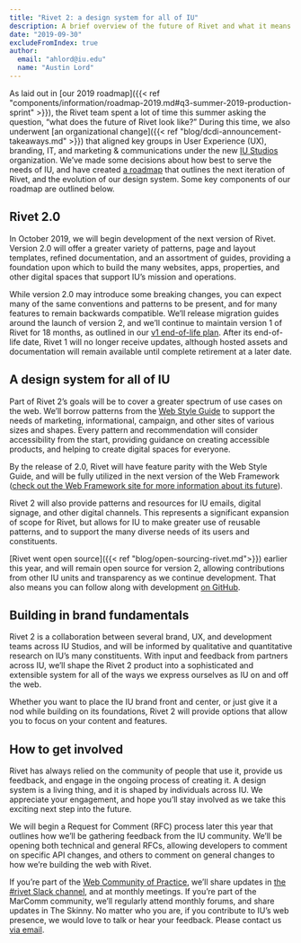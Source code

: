 ```yaml
---
title: "Rivet 2: a design system for all of IU"
description: A brief overview of the future of Rivet and what it means for IU.
date: "2019-09-30"
excludeFromIndex: true
author:
  email: "ahlord@iu.edu"
  name: "Austin Lord"
---
```


As laid out in [our 2019 roadmap]({{< ref "components/information/roadmap-2019.md#q3-summer-2019-production-sprint" >}}), the Rivet team spent a lot of time this summer asking the question, “what does the future of Rivet look like?” During this time, we also underwent [an organizational change]({{< ref "blog/dcdi-announcement-takeaways.md" >}}) that aligned key groups in User Experience (UX), branding, IT, and marketing & communications under the new [IU Studios](https://studios.iu.edu) organization. We’ve made some decisions about how best to serve the needs of IU, and have created [a roadmap]() that outlines the next iteration of Rivet, and the evolution of our design system. Some key components of our roadmap are outlined below.

## Rivet 2.0

In October 2019, we will begin development of the next version of Rivet. Version 2.0 will offer a greater variety of patterns, page and layout templates, refined documentation, and an assortment of guides, providing a foundation upon which to build the many websites, apps, properties, and other digital spaces that support IU’s mission and operations.

While version 2.0 may introduce some breaking changes, you can expect many of the same conventions and patterns to be present, and for many features to remain backwards compatible. We’ll release migration guides around the launch of version 2, and we’ll continue to maintain version 1 of Rivet for 18 months, as outlined in our [v1 end-of-life plan](https://docs.google.com/document/d/1QwdIeY_bm6ax-lPbcCHmaquhc-iZHssNkeYEPQNdBGs/edit?usp=sharing). After its end-of-life date, Rivet 1 will no longer receive updates, although hosted assets and documentation will remain available until complete retirement at a later date.

## A design system for all of IU

Part of Rivet 2’s goals will be to cover a greater spectrum of use cases on the web. We’ll borrow patterns from the [Web Style Guide](https://styleguide.iu.edu/) to support the needs of marketing, informational, campaign, and other sites of various sizes and shapes. Every pattern and recommendation will consider accessibility from the start, providing guidance on creating accessible products, and helping to create digital spaces for everyone.

By the release of 2.0, Rivet will have feature parity with the Web Style Guide, and will be fully utilized in the next version of the Web Framework ([check out the Web Framework site for more information about its future](https://framework.iu.edu/v2/)).

Rivet 2 will also provide patterns and resources for IU emails, digital signage, and other digital channels. This represents a significant expansion of scope for Rivet, but allows for IU to make greater use of reusable patterns, and to support the many diverse needs of its users and constituents.

[Rivet went open source]({{< ref "blog/open-sourcing-rivet.md">}}) earlier this year, and will remain open source for version 2, allowing contributions from other IU units and transparency as we continue development. That also means you can follow along with development [on GitHub](https://github.com/indiana-university/rivet-source).

## Building in brand fundamentals

Rivet 2 is a collaboration between several brand, UX, and development teams across IU Studios, and will be informed by qualitative and quantitative research on IU’s many constituents. With input and feedback from partners across IU, we’ll shape the Rivet 2 product into a sophisticated and extensible system for all of the ways we express ourselves as IU on and off the web.

Whether you want to place the IU brand front and center, or just give it a nod while building on its foundations, Rivet 2 will provide options that allow you to focus on your content and features.

## How to get involved

Rivet has always relied on the community of people that use it, provide us feedback, and engage in the ongoing process of creating it. A design system is a living thing, and it is shaped by individuals across IU. We appreciate your engagement, and hope you’ll stay involved as we take this exciting next step into the future.

We will begin a Request for Comment (RFC) process later this year that outlines how we’ll be gathering feedback from the IU community. We’ll be opening both technical and general RFCs, allowing developers to comment on specific API changes, and others to comment on general changes to how we’re building the web with Rivet.

If you’re part of the [Web Community of Practice](https://developers.iu.edu/communities/webcop/), we’ll share updates in [the #rivet Slack channel](https://iuwebcommunity.slack.com/messages/CA85K3H6Y), and at monthly meetings. If you’re part of the MarComm community, we’ll regularly attend monthly forums, and share updates in The Skinny. No matter who you are, if you contribute to IU’s web presence, we would love to talk or hear your feedback. Please contact us [via email](mailto:rivet@iu.edu).
